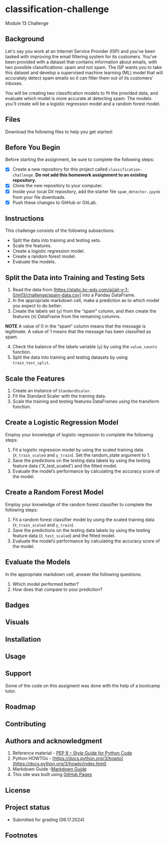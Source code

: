 # classification-challenge
Module 13 Challenge

## Background
Let's say you work at an Internet Service Provider (ISP) and you've been tasked with improving the email filtering system for its customers. You've been provided with a dataset that contains information about emails, with two possible classifications: spam and not spam. The ISP wants you to take this dataset and develop a supervised machine learning (ML) model that will accurately detect spam emails so it can filter them out of its customers' inboxes.

You will be creating two classification models to fit the provided data, and evaluate which model is more accurate at detecting spam. The models you'll create will be a logistic regression model and a random forest model.

## Files
Download the following files to help you get started:

## Before You Begin
Before starting the assignment, be sure to complete the following steps:
   - [x] Create a new repository for this project called `classification-challenge`. **Do not add this homework assignment to an existing repository.**
   - [x] Clone the new repository to your computer.
   - [x] Inside your local Git repository, add the starter file `spam_detector.ipynb` from your file downloads.
   - [x] Push these changes to GitHub or GitLab.

## Instructions

This challenge consists of the following subsections:

- Split the data into training and testing sets.
- Scale the features.
- Create a logistic regression model.
- Create a random forest model.
- Evaluate the models.

## Split the Data into Training and Testing Sets
1. Read the data from [https://static.bc-edx.com/ai/ail-v-1-0/m13/challenge/spam-data.csv] into a Pandas DataFrame.
2. In the appropriate markdown cell, make a prediction as to which model you expect to do better.
3. Create the labels set (`y`) from the “spam” column, and then create the features (`X`) DataFrame from the remaining columns.

**NOTE**
A value of 0 in the “spam” column means that the message is legitimate. A value of 1 means that the message has been classified as spam.

4. Check the balance of the labels variable (`y`) by using the `value_counts` function.
5. Split the data into training and testing datasets by using `train_test_split`.

## Scale the Features

1. Create an instance of `StandardScaler`.
2. Fit the Standard Scaler with the training data.
3. Scale the training and testing features DataFrames using the transform function.

## Create a Logistic Regression Model

Employ your knowledge of logistic regression to complete the following steps:

1. Fit a logistic regression model by using the scaled training data (`X_train_scaled` and `y_train`). Set the random_state argument to 1.
2. Save the predictions on the testing data labels by using the testing feature data ('X_test_scaled') and the fitted model.
3. Evaluate the model’s performance by calculating the accuracy score of the model.

## Create a Random Forest Model

Employ your knowledge of the random forest classifier to complete the following steps:

1. Fit a random forest classifier model by using the scaled training data (`X_train_scaled` and `y_train`).
2. Save the predictions on the testing data labels by using the testing feature data (`X_test_scaled`) and the fitted model.
3. Evaluate the model’s performance by calculating the accuracy score of the model.

## Evaluate the Models

In the appropriate markdown cell, answer the following questions:
1. Which model performed better?
2. How does that compare to your prediction?

## Badges

## Visuals

## Installation

## Usage

## Support
Some of the code on this assigment was done with the help of a bootcamp tutor.

## Roadmap

## Contributing

## Authors and acknowledgment
1. Reference material - [PEP 8 – Style Guide for Python Code](https://peps.python.org/pep-0008/)
2. Python HOWTOs - [https://docs.python.org/3/howto](https://docs.python.org/3/howto/index.html)
3. Markdown Guide -[Markdown Guide](https://github.com/mattcone/markdown-guide/tree/master)
4. This site was built using [GitHub Pages](https://pages.github.com/)


## License


## Project status
- Submitted for grading (06.17.2024)

## Footnotes